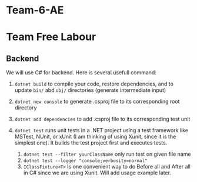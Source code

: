 # Team-6-AE

# Team Free Labour

## Backend

We will use C# for backend. Here is several usefull command:

1. `dotnet build` to compile your code, restore dependencies, and to update `bin/` abd `obj/` directories (generate intermediate input)

1. `dotnet new console` to generate .csproj file to its corresponding root directory

1. `dotnet add dependencies` to add .csproj file to its corresponding test unit

1. `dotnet test` runs unit tests in a .NET project using a test framework like MSTest, NUnit, or xUnit (I am thinking of using Xunit, since it is the simplest one). It builds the test project first and executes tests.  
    1. `dotnet test --filter yourClassName` only run test on given file name
    1. `dotnet test --logger "console;verbosity=normal"`
    1. `IClassFixture<T>` Is one convenient way to do Before all and After all in C# since we are using Xunit. Will add usage example later.

